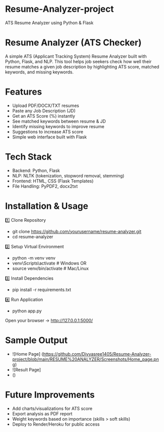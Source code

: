 # Resume-Analyzer-project
ATS Resume Analyzer using Python & Flask
# Resume Analyzer (ATS Checker)

A simple ATS (Applicant Tracking System) Resume Analyzer built with Python, Flask, and NLP.
This tool helps job seekers check how well their resume matches a given job description by highlighting ATS score, matched keywords, and missing keywords.
# Features

- Upload PDF/DOCX/TXT resumes
- Paste any Job Description (JD)
- Get an ATS Score (%) instantly
- See matched keywords between resume & JD
- Identify missing keywords to improve resume
- Suggestions to increase ATS score
- Simple web interface built with Flask
# Tech Stack

- Backend: Python, Flask
- NLP: NLTK (tokenization, stopword removal, stemming)
- Frontend: HTML, CSS (Flask Templates)
- File Handling: PyPDF2, docx2txt
# Installation & Usage
1️⃣ Clone Repository
- git clone https://github.com/yourusername/resume-analyzer.git
- cd resume-analyzer

2️⃣ Setup Virtual Environment
- python -m venv venv
- venv\Scripts\activate   # Windows
OR
- source venv/bin/activate   # Mac/Linux

3️⃣ Install Dependencies
- pip install -r requirements.txt

4️⃣ Run Application
- python app.py

Open your browser → http://127.0.0.1:5000/
# Sample Output
 - ![Home Page]
 (https://github.com/Divyasree1405/Resume-Analyzer-project/blob/main/RESUME%20ANALYZER/Screenshots/Home_page.png)
- ![Result Page]
- ()
# Future Improvements

- Add charts/visualizations for ATS score
- Export analysis as PDF report
- Weight keywords based on importance (skills > soft skills)
- Deploy to Render/Heroku for public access
